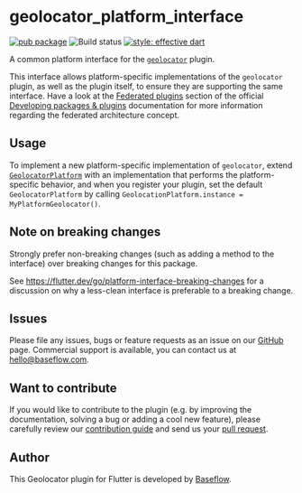 # geolocator_platform_interface

[![pub package](https://img.shields.io/pub/v/geolocator_platform_interface.svg)](https://pub.dartlang.org/packages/geolocator_platform_interface) ![Build status](https://github.com/Baseflow/flutter-geolocator/workflows/platform_interface_package/badge.svg?branch=master) [![style: effective dart](https://img.shields.io/badge/style-effective_dart-40c4ff.svg)](https://github.com/tenhobi/effective_dart)

A common platform interface for the [`geolocator`][1] plugin.

This interface allows platform-specific implementations of the `geolocator`
plugin, as well as the plugin itself, to ensure they are supporting the
same interface. Have a look at the [Federated plugins](https://flutter.dev/docs/development/packages-and-plugins/developing-packages#federated-plugins) 
section of the official [Developing packages & plugins](https://flutter.dev/docs/development/packages-and-plugins/developing-packages) 
documentation for more information regarding the federated architecture concept. 

## Usage

To implement a new platform-specific implementation of `geolocator`, extend
[`GeolocatorPlatform`][2] with an implementation that performs the
platform-specific behavior, and when you register your plugin, set the default
`GeolocatorPlatform` by calling
`GeolocationPlatform.instance = MyPlatformGeolocator()`.

## Note on breaking changes

Strongly prefer non-breaking changes (such as adding a method to the interface)
over breaking changes for this package.

See https://flutter.dev/go/platform-interface-breaking-changes for a discussion
on why a less-clean interface is preferable to a breaking change.

## Issues

Please file any issues, bugs or feature requests as an issue on our [GitHub](https://github.com/Baseflow/flutter-geolocator/issues) page. Commercial support is available, you can contact us at <hello@baseflow.com>.

## Want to contribute

If you would like to contribute to the plugin (e.g. by improving the documentation, solving a bug or adding a cool new feature), please carefully review our [contribution guide](../CONTRIBUTING.md) and send us your [pull request](https://github.com/Baseflow/flutter-geolocator/pulls).

## Author

This Geolocator plugin for Flutter is developed by [Baseflow](https://baseflow.com).

[1]: ../geolocator
[2]: lib/geolocator_platform_interface.dart

